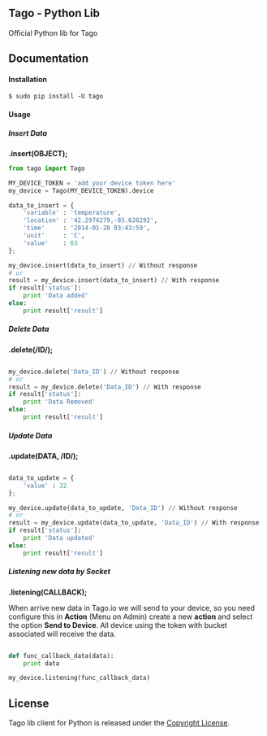 ## Tago - Python Lib

Official Python lib for Tago

<!-- ## Code Status

[![wercker status](https://app.wercker.com/status/7eba1fa5503f7f5ad61a15a0a6e63234/m "wercker status")](https://app.wercker.com/project/bykey/7eba1fa5503f7f5ad61a15a0a6e63234) -->

## Documentation

#### Installation

```
$ sudo pip install -U tago
```
#### Usage
##### Insert Data
**.insert(OBJECT);**
``` python
from tago import Tago

MY_DEVICE_TOKEN = 'add your device token here'
my_device = Tago(MY_DEVICE_TOKEN).device

data_to_insert = {
    'variable' : 'temperature',
    'location' : '42.2974279,-85.628292',
    'time'     : '2014-01-20 03:43:59',
    'unit'     : 'C',
    'value'    : 63
};

my_device.insert(data_to_insert) // Without response
# or
result = my_device.insert(data_to_insert) // With response
if result['status']:
    print 'Data added'
else:
    print result['result']

```

##### Delete Data
**.delete(/ID/);**
``` python

my_device.delete('Data_ID') // Without response
# or
result = my_device.delete('Data_ID') // With response
if result['status']:
    print 'Data Removed'
else:
    print result['result']

```

##### Update Data
**.update(DATA, /ID/);**
``` python

data_to_update = {
    'value' : 32
};

my_device.update(data_to_update, 'Data_ID') // Without response
# or
result = my_device.update(data_to_update, 'Data_ID') // With response
if result['status']:
    print 'Data updated'
else:
    print result['result']

```

##### Listening new data by Socket
**.listening(CALLBACK);**

When arrive new data in Tago.io we will send to your device, so you need configure this in **Action** (Menu on Admin) create a new **action** and select the option **Send to Device**. All device using the token with bucket associated will receive the data.

``` python

def func_callback_data(data):
    print data

my_device.listening(func_callback_data)

```

## License

Tago lib client for Python is released under the [Copyright License](https://github.com/tago-io/tago-nodejs/blob/master/LICENSE.md).
